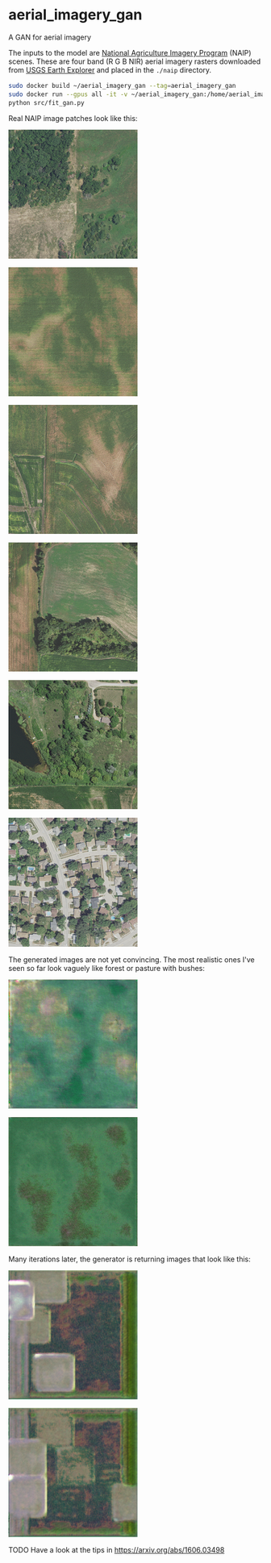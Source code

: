 # aerial_imagery_gan

A GAN for aerial imagery

The inputs to the model are
[National Agriculture Imagery Program](https://www.fsa.usda.gov/programs-and-services/aerial-photography/imagery-programs/naip-imagery/)
(NAIP) scenes. These are four band (R G B NIR) aerial imagery rasters downloaded from [USGS Earth Explorer](https://earthexplorer.usgs.gov/)
and placed in the `./naip` directory.

```bash
sudo docker build ~/aerial_imagery_gan --tag=aerial_imagery_gan
sudo docker run --gpus all -it -v ~/aerial_imagery_gan:/home/aerial_imagery_gan aerial_imagery_gan bash
python src/fit_gan.py
```

Real NAIP image patches look like this:

![Sample NAIP patch 0](examples/real_image_0.png)

![Sample NAIP patch 1](examples/real_image_1.png)

![Sample NAIP patch 2](examples/real_image_2.png)

![Sample NAIP patch 3](examples/real_image_3.png)

![Sample NAIP patch 4](examples/real_image_4.png)

![Sample NAIP patch 5](examples/real_image_5.png)

The generated images are not yet convincing.
The most realistic ones I've seen so far look vaguely like forest or pasture with bushes:

![Generated image](examples/generated_image_noise_1_epoch_44.png)

![Generated image](examples/generated_image_noise_1_epoch_45.png)

Many iterations later, the generator is returning images that look like this:

![Generated image](examples/generated_image_noise_0_epoch_197.png)

![Generated image](examples/generated_image_noise_1_epoch_197.png)

TODO Have a look at the tips in https://arxiv.org/abs/1606.03498